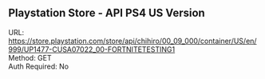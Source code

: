 ## Playstation Store - API PS4 US Version

URL: https://store.playstation.com/store/api/chihiro/00_09_000/container/US/en/999/UP1477-CUSA07022_00-FORTNITETESTING1 \
Method: GET \
Auth Required: No
